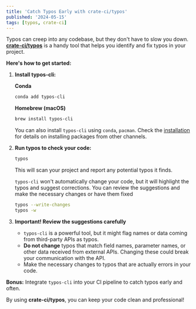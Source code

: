 ```yaml
---
title: 'Catch Typos Early with crate-ci/typos'
published: '2024-05-15'
tags: [typos, crate-ci]
---
```


Typos can creep into any codebase, but they don't have to slow you down. **[crate-ci/typos](https://github.com/crate-ci/typos)** is a handy tool that helps you identify and fix typos in your project.

**Here's how to get started:**

1. **Install typos-cli:**

   **Conda**
   ```bash
   conda add typos-cli
   ```

   **Homebrew (macOS)**
   ```bash
   brew install typos-cli
   ```

   You can also install `typos-cli` using `conda`, `pacman`. Check the [installation](https://github.com/crate-ci/typos?tab=readme-ov-file#install) for details on installing packages from other channels.

2. **Run typos to check your code:**

   ```bash
   typos
   ```

   This will scan your project and report any potential typos it finds.

   `typos-cli` won't automatically change your code, but it will highlight the typos and suggest corrections. You can review the suggestions and make the necessary changes or have them fixed

   ```bash
   typos --write-changes
   typos -w
   ```

3. **Important! Review the suggestions carefully**

   - `typos-cli` is a powerful tool, but it might flag names or data coming from third-party APIs as typos.
   - **Do not change** typos that match field names, parameter names, or other data received from external APIs. Changing these could break your communication with the API.
   - Make the necessary changes to typos that are actually errors in your code.


**Bonus:** Integrate `typos-cli` into your CI pipeline to catch typos early and often.

By using **crate-ci/typos**, you can keep your code clean and professional!
